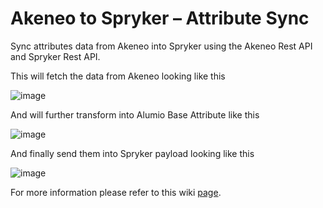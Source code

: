 # Akeneo to Spryker – Attribute Sync

Sync attributes data from Akeneo into Spryker using the Akeneo Rest API and Spryker Rest API.

This will fetch the data from Akeneo looking like this

![image](https://github.com/user-attachments/assets/c2ca4022-2a94-427c-99a6-5e596948102f)

And will further transform into Alumio Base Attribute like this

![image](https://github.com/user-attachments/assets/b6748413-88c8-4748-a97b-31686158227c)

And finally send them into Spryker payload looking like this

![image](https://github.com/user-attachments/assets/16ee7c88-4c3f-44bb-a0ff-9d7f524d9066)

For more information please refer to this wiki [page](https://github.com/alumio-int/spryker-templates/wiki/Attributes-Synchronization-from-Akeneo-to-Spryker).
